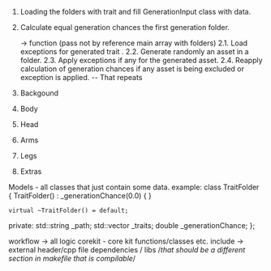 1. Loading the folders with trait and fill GenerationInput class with data.
2. Calculate equal generation chances the first generation folder.

    -> function (pass not by reference main array with folders)
    2.1. Load exceptions for generated trait .
    2.2. Generate randomly an asset in a folder.
    2.3. Apply exceptions if any for the generated asset.
    2.4. Reapply calculation of generation chances if any asset is being excluded or exception is applied. 
    -- That repeats





1. Backgound 
2. Body
3. Head
4. Arms
5. Legs
6. Extras 


Models - all classes that just contain some data. example: 
class TraitFolder
{
    TraitFolder()
        : _generationChance(0.0)
    {
    }

    virtual ~TraitFolder() = default;

private:
    std::string _path;
    std::vector<Trait> _traits;
    double _generationChance;
};



workflow -> all logic 
corekit - core kit functions/classes etc.
include -> external header/cpp file dependencies / libs /*that should be a different section in makefile that is compilable*/
